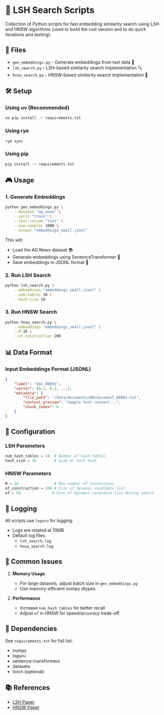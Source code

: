 # 🐍 LSH Search Scripts

Collection of Python scripts for fast embedding similarity search using LSH and HNSW algorithms (used to build the rust version and to do quick iterations and testing).

## 📁 Files

- `gen_embeddings.py` - Generate embeddings from text data 🎯
- `lsh_search.py` - LSH-based similarity search implementation 🔍
- `hnsw_search.py` - HNSW-based similarity search implementation 🌳

## 🛠️ Setup

### Using uv (Recommended)
```bash
uv pip install -r requirements.txt
```

### Using rye
```bash
rye sync
```

### Using pip
```bash
pip install -r requirements.txt
```

## 🎮 Usage

### 1. Generate Embeddings
```bash
python gen_embeddings.py \
    --dataset "ag_news" \
    --split "train" \
    --text-column "text" \
    --num-samples 1000 \
    --output "embeddings_small.jsonl"
```

This will:
- Load the AG News dataset 📚
- Generate embeddings using SentenceTransformer 🤖
- Save embeddings in JSONL format 💾

### 2. Run LSH Search
```bash
python lsh_search.py \
    --embeddings "embeddings_small.jsonl" \
    --num-tables 10 \
    --hash-size 16
```

### 3. Run HNSW Search
```bash
python hnsw_search.py \
    --embeddings "embeddings_small.jsonl" \
    --M 16 \
    --ef-construction 200
```

## 📊 Data Format

### Input Embeddings Format (JSONL)
```json
{
    "label": "doc_00001",
    "vector": [0.1, 0.2, ...],
    "metadata": {
        "file_path": "/data/documents/00/document_00001.txt",
        "content_preview": "Sample text content...",
        "chunk_index": 0
    }
}
```

## 🔧 Configuration

### LSH Parameters
```python
num_hash_tables = 10  # Number of hash tables
hash_size = 16        # Size of each hash
```

### HNSW Parameters
```python
M = 16                # Max number of connections
ef_construction = 200 # Size of dynamic candidate list
ef = 50              # Size of dynamic candidate list during search
```

## 📝 Logging

All scripts use `loguru` for logging:
- Logs are rotated at 10MB
- Default log files:
  - `lsh_search.log`
  - `hnsw_search.log`

## 🤔 Common Issues

1. **Memory Usage**
   - For large datasets, adjust batch size in `gen_embeddings.py`
   - Use memory-efficient numpy dtypes

2. **Performance**
   - Increase `num_hash_tables` for better recall
   - Adjust `ef` in HNSW for speed/accuracy trade-off

## 🔗 Dependencies

See `requirements.txt` for full list:
- numpy
- loguru
- sentence-transformers
- datasets
- torch (optional)

## 📚 References

- [LSH Paper](https://www.cs.princeton.edu/courses/archive/spring13/cos598C/Gionis.pdf)
- [HNSW Paper](https://arxiv.org/abs/1603.09320)